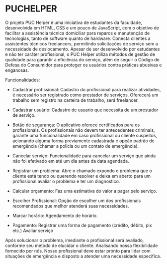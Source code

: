 # PUCHELPER

 O projeto PUC Helper é uma iniciativa de estudantes da faculdade, desenvolvida em HTML, CSS e um pouco de JavaScript, com o objetivo de facilitar a assistência técnica domiciliar para reparos e manutenção de tecnologias, tanto de software quanto de hardware. Conecta clientes a assistentes técnicos freelancers, permitindo solicitações de serviço sem a necessidade de deslocamento. Apesar de ser desenvolvido por estudantes e não ter caráter profissional, o PUC Helper utiliza métodos de gestão de qualidade para garantir a eficiência do serviço, além de seguir o Código de Defesa do Consumidor para proteger os usuários contra práticas abusivas e enganosas.

Funcionalidades: 
* Cadastrar profissional: 
Cadastro do profissional para realizar atividades, é necessário ser registrado como prestador de serviços. Oferecerá um trabalho sem registro na carteira de trabalho, será freelancer.

* Cadastrar usuário: 
Cadastro de usuario que necessita de um prestador de serviço.

* Botão de segurança: 
O aplicativo oferece certificados para os profissionais. Os profissionais não devem ter antecedentes criminais, garante uma funcionalidade em caso profissional ou cliente suspeitos, acionando alguma forma previamente cadastrada e opção padrão de emergência (chamar a polícia ou um contato de emergência).

* Cancelar serviço: 
Funcionalidade para cancelar um serviço que ainda não foi efetivado em até um dia antes da data agendada.

* Registrar um problema: 
Abre o chamado expondo o problema que o cliente está tendo ou querendo resolver e deixa em aberto para um profissional avaliar o problema e ter um diagnostico.

* Calcular orçamento: 
Faz uma estimativa do valor a pagar pelo serviço.

* Escolher Profissional: 
Opção de escolher um dos profissionais recomendados que melhor atenderá suas necessidades.

* Marcar horário:
Agendamento de horário.

* Pagamento:
Registrar uma forma de pagamento (crédito, débito, pix etc.)
Avaliar serviço

Após solucionar o problema, imediante o profissional será avaliado, conforme seu metodo de elucidar o cliente. Analisando nossa flexibilidade fornecido por nós. Nosso profissional deve estar pronto para lidar com situações de emergência e disposto a atender uma necessidade especifica.
